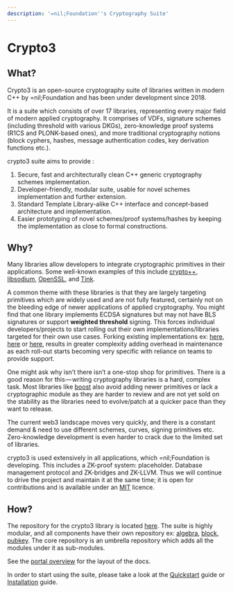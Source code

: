 ```yaml
---
description: '=nil;Foundation''s Cryptography Suite'
---
```


# Crypto3

## What?

Crypto3 is an open-source cryptography suite of libraries written in modern C++ by =nil;Foundation and has been under development since 2018.

It is a suite which consists of over 17 libraries, representing every major field of modern applied cryptography. It comprises of VDFs, signature schemes (including threshold with various DKGs), zero-knowledge proof systems (R1CS and PLONK-based ones), and more traditional cryptography notions (block cyphers, hashes, message authentication codes, key derivation functions etc.).

crypto3 suite aims to provide :

1. Secure, fast and architecturally clean C++ generic cryptography schemes implementation.
2. Developer-friendly, modular suite, usable for novel schemes implementation and further extension.
3. Standard Template Library-alike C++ interface and concept-based architecture and implementation.
4. Easier prototyping of novel schemes/proof systems/hashes by keeping the implementation as close to formal constructions.

## Why?

Many libraries allow developers to integrate cryptographic primitives in their applications. Some well-known examples of this include [crypto++](https://www.cryptopp.com/), [libsodium](https://github.com/jedisct1/libsodium), [OpenSSL](https://github.com/openssl/openssl), and [Tink](https://github.com/google/tink).

A common theme with these libraries is that they are largely targeting primitives which are widely used and are not fully featured, certainly not on the bleeding edge of newer applications of applied cryptography. You might find that one library implements ECDSA signatures but may not have BLS signatures or support **weighted threshold** signing. This forces individual developers/projects to start rolling out their own implementations/libraries targeted for their own use cases. Forking existing implementations ex: [here](https://github.com/filecoin-project/bellperson), [here](https://github.com/cryptonomex/secp256k1-zkp) or [here](https://github.com/libressl-portable/openbsd), results in greater complexity adding overhead in maintenance as each roll-out starts becoming very specific with reliance on teams to provide support.

One might ask why isn’t there isn’t a one-stop shop for primitives. There is a good reason for this — writing cryptography libraries is a hard, complex task. Most libraries like [boost](https://www.boost.org/) also avoid adding newer primitives or lack a cryptographic module as they are harder to review and are not yet sold on the stability as the libraries need to evolve/patch at a quicker pace than they want to release.

The current web3 landscape moves very quickly, and there is a constant demand & need to use different schemes, curves, signing primitives etc. Zero-knowledge development is even harder to crack due to the limited set of libraries.

crypto3 is used extensively in all applications, which =nil;Foundation is developing. This includes a ZK-proof system: placeholder. Database management protocol and ZK-bridges and ZK-LLVM. Thus we will continue to drive the project and maintain it at the same time; it is open for contributions and is available under an [MIT](https://github.com/NilFoundation/crypto3/blob/master/LICENSE) licence.

## How?

The repository for the crypto3 library is located [here](https://github.com/NilFoundation/crypto3). The suite is highly modular, and all components have their own repository ex: [algebra](https://github.com/NilFoundation/crypto3-algebra/), [block](https://github.com/NilFoundation/crypto3-block), [pubkey](https://github.com/NilFoundation/crypto3-pubkey). The core repository is an umbrella repository which adds all the modules under it as sub-modules.

See the [portal overview](guides/portal-overview.md) for the layout of the docs.

In order to start using the suite, please take a look at the [Quickstart](guides/quickstart.md) guide or [Installation](guides/installation.md) guide.
